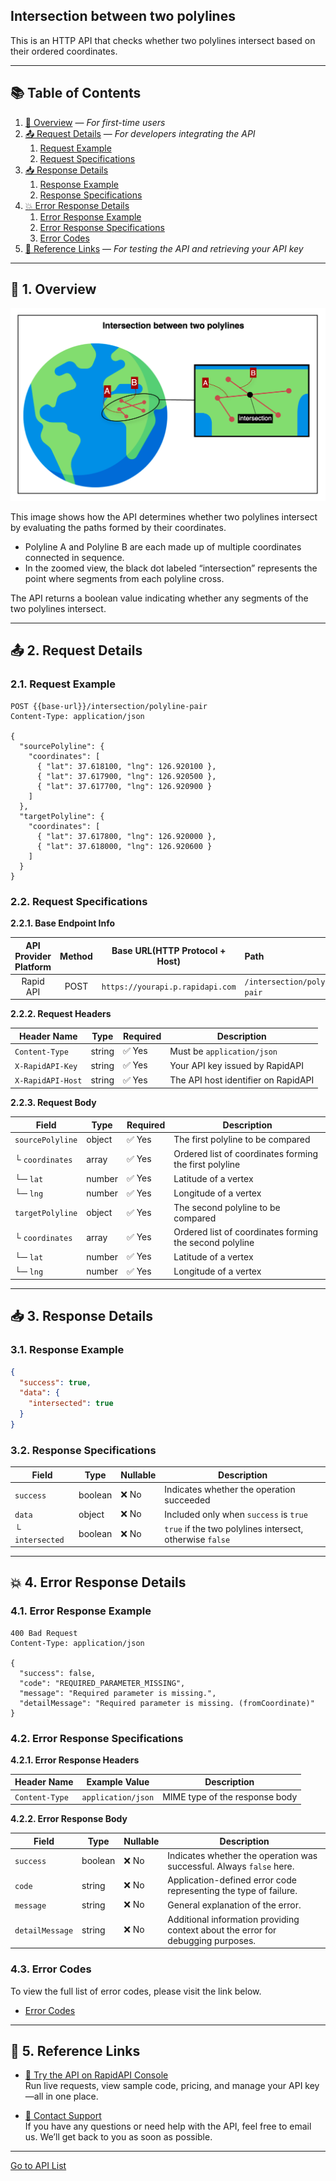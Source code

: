 ## Intersection between two polylines

This is an HTTP API that checks whether two polylines intersect based on their ordered coordinates.

---

## 📚 Table of Contents

1. [🧭 Overview](#-1-overview) — *For first-time users*
2. [📤 Request Details](#-2-request-details) — *For developers integrating the API*
    1. [Request Example](#21-request-example)
    2. [Request Specifications](#22-request-specifications)
3. [📥 Response Details](#-3-response-details)
    1. [Response Example](#31-response-example)
    2. [Response Specifications](#32-response-specifications)
4. [💥 Error Response Details](#-4-error-response-details)
    1. [Error Response Example](#41-error-response-example)
    2. [Error Response Specifications](#42-error-response-specifications)
    3. [Error Codes](#43-error-codes)
5. [🔗 Reference Links](#-5-reference-links) — *For testing the API and retrieving your API key*

---

## 🧭 1. Overview

![intersection-between-two-polylines](./img/intersection-between-two-polylines.png)

This image shows how the API determines whether two polylines intersect by evaluating the paths formed by their coordinates.

- Polyline A and Polyline B are each made up of multiple coordinates connected in sequence.
- In the zoomed view, the black dot labeled “intersection” represents the point where segments from each polyline cross.

The API returns a boolean value indicating whether any segments of the two polylines intersect.

---

## 📤 2. Request Details

### 2.1. Request Example

```http request
POST {{base-url}}/intersection/polyline-pair
Content-Type: application/json

{
  "sourcePolyline": {
    "coordinates": [
      { "lat": 37.618100, "lng": 126.920100 },
      { "lat": 37.617900, "lng": 126.920500 },
      { "lat": 37.617700, "lng": 126.920900 }
    ]
  },
  "targetPolyline": {
    "coordinates": [
      { "lat": 37.617800, "lng": 126.920000 },
      { "lat": 37.618000, "lng": 126.920600 }
    ]
  }
}
```

### 2.2. Request Specifications

**2.2.1. Base Endpoint Info**

| API Provider Platform | Method | Base URL(HTTP Protocol + Host)   | Path                          |
|:---------------------:|:------:|----------------------------------|:------------------------------|
|       Rapid API       |  POST  | `https://yourapi.p.rapidapi.com` | `/intersection/polyline-pair` |

**2.2.2. Request Headers**

| Header Name       | Type   | Required | Description                         |
|-------------------|--------|----------|-------------------------------------|
| `Content-Type`    | string | ✅ Yes    | Must be `application/json`          |
| `X-RapidAPI-Key`  | string | ✅ Yes    | Your API key issued by RapidAPI     |
| `X-RapidAPI-Host` | string | ✅ Yes    | The API host identifier on RapidAPI |

**2.2.3. Request Body**

| Field            | Type   | Required | Description                                             |
|------------------|--------|----------|---------------------------------------------------------|
| `sourcePolyline` | object | ✅ Yes    | The first polyline to be compared                       |
| └ `coordinates`  | array  | ✅ Yes    | Ordered list of coordinates forming the first polyline  |
| └─ `lat`         | number | ✅ Yes    | Latitude of a vertex                                    |
| └─ `lng`         | number | ✅ Yes    | Longitude of a vertex                                   |
| `targetPolyline` | object | ✅ Yes    | The second polyline to be compared                      |
| └ `coordinates`  | array  | ✅ Yes    | Ordered list of coordinates forming the second polyline |
| └─ `lat`         | number | ✅ Yes    | Latitude of a vertex                                    |
| └─ `lng`         | number | ✅ Yes    | Longitude of a vertex                                   |

---

## 📥 3. Response Details

### 3.1. Response Example

```json
{
  "success": true,
  "data": {
    "intersected": true
  }
}
```

### 3.2. Response Specifications

| Field           | Type    | Nullable | Description                                              |
|-----------------|---------|----------|----------------------------------------------------------|
| `success`       | boolean | ❌ No     | Indicates whether the operation succeeded                |
| `data`          | object  | ❌ No     | Included only when `success` is `true`                   |
| └ `intersected` | boolean | ❌ No     | `true` if the two polylines intersect, otherwise `false` |

---

## 💥 4. Error Response Details

### 4.1. Error Response Example

```http request
400 Bad Request
Content-Type: application/json

{
  "success": false,
  "code": "REQUIRED_PARAMETER_MISSING",
  "message": "Required parameter is missing.",
  "detailMessage": "Required parameter is missing. (fromCoordinate)"
}
```

### 4.2. Error Response Specifications

**4.2.1. Error Response Headers**

| Header Name    | Example Value      | Description                    |
|----------------|--------------------|--------------------------------|
| `Content-Type` | `application/json` | MIME type of the response body |

**4.2.2. Error Response Body**

| Field           | Type    | Nullable | Description                                                                      |
|-----------------|---------|----------|----------------------------------------------------------------------------------|
| `success`       | boolean | ❌ No     | Indicates whether the operation was successful. Always `false` here.             |
| `code`          | string  | ❌ No     | Application-defined error code representing the type of failure.                 |
| `message`       | string  | ❌ No     | General explanation of the error.                                                |
| `detailMessage` | string  | ❌ No     | Additional information providing context about the error for debugging purposes. |

### 4.3. Error Codes

To view the full list of error codes, please visit the link below.

- [Error Codes](./common/error-codes.md)

---

## 🔗 5. Reference Links

- [🚀 Try the API on RapidAPI Console](https://rapidapi.com/your-api/test)  
  Run live requests, view sample code, pricing, and manage your API key—all in one place.


- [💬 Contact Support](mailto:support@yourapi.com)  
  If you have any questions or need help with the API, feel free to email us. We’ll get back to you as soon as possible.

---

[Go to API List](../index.md)